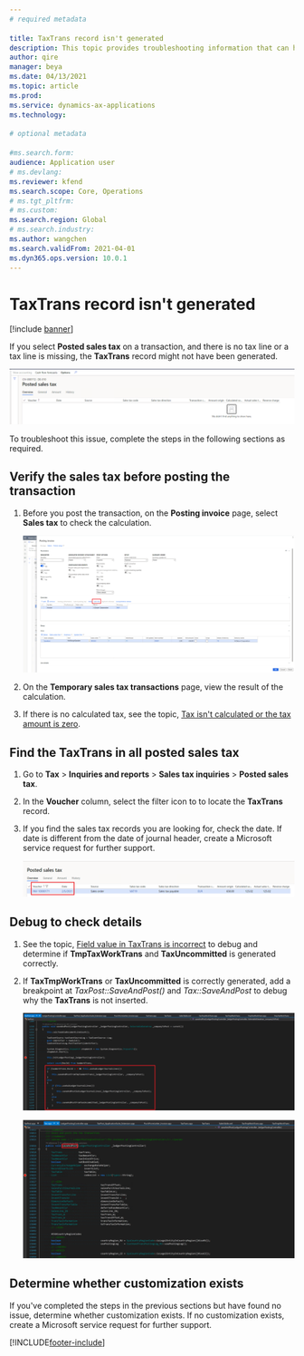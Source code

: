 ```yaml
---
# required metadata

title: TaxTrans record isn't generated
description: This topic provides troubleshooting information that can help when a TaxTrans record isn't generated.
author: qire
manager: beya
ms.date: 04/13/2021
ms.topic: article
ms.prod: 
ms.service: dynamics-ax-applications
ms.technology: 

# optional metadata

#ms.search.form:
audience: Application user
# ms.devlang: 
ms.reviewer: kfend
ms.search.scope: Core, Operations
# ms.tgt_pltfrm: 
# ms.custom: 
ms.search.region: Global
# ms.search.industry: 
ms.author: wangchen
ms.search.validFrom: 2021-04-01
ms.dyn365.ops.version: 10.0.1
---
```


# TaxTrans record isn't generated

[!include [banner](../includes/banner.md)]

If you select **Posted sales tax** on a transaction, and there is no tax line or a tax line is missing, the **TaxTrans** record might not have been generated. 

   [![Posted sales tax page with no line items](./media/taxtrans-is-not-generated-Picture1.png)](./media/taxtrans-is-not-generated-Picture1.png)
   
To troubleshoot this issue, complete the steps in the following sections as required.

## Verify the sales tax before posting the transaction

1. Before you post the transaction, on the **Posting invoice** page, select **Sales tax** to check the calculation.

     [![Posting invoice page, Sales tax button](./media/taxtrans-is-not-generated-Picture2.png)](./media/taxtrans-is-not-generated-Picture2.png)

2. On the **Temporary sales tax transactions** page, view the result of the calculation. 
3. If there is no calculated tax, see the topic, [Tax isn't calculated or the tax amount is zero](sales-tax-troubleshooting-tax-not-calculated-amount-zero.md).

## Find the TaxTrans in all posted sales tax

1. Go to **Tax** > **Inquiries and reports** > **Sales tax inquiries** > **Posted sales tax**.
2. In the **Voucher** column, select the filter icon to to locate the **TaxTrans** record.
3. If you find the sales tax records you are looking for, check the date. If date is different from the date of journal header, create a Microsoft service request for further support.

     [![Posted sales tax page](./media/taxtrans-is-not-generated-Picture4.png)](./media/taxtrans-is-not-generated-Picture4.png)

## Debug to check details

  1. See the topic, [Field value in TaxTrans is incorrect](sales-tax-troubleshooting-field-value-taxtrans-incorrect.md) to debug and determine if **TmpTaxWorkTrans** and **TaxUncommitted** is generated correctly.
  2. If **TaxTmpWorkTrans** or **TaxUncommitted** is correctly generated, add a breakpoint at *TaxPost::SaveAndPost()* and *Tax::SaveAndPost* to debug why the **TaxTrans** is not inserted.

     [![Breakpoints added in code](./media/taxtrans-is-not-generated-Picture5.png)](./media/taxtrans-is-not-generated-Picture5.png)

     [![Results of added breakpoints](./media/taxtrans-is-not-generated-Picture6.png)](./media/taxtrans-is-not-generated-Picture6.png)

## Determine whether customization exists
If you've completed the steps in the previous sections but have found no issue, determine whether customization exists. If no customization exists, create a Microsoft service request for further support.


[!INCLUDE[footer-include](../../includes/footer-banner.md)]
